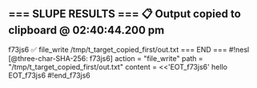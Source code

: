 === SLUPE RESULTS ===
📋 Output copied to clipboard @ 02:40:44.200 pm
---------------------
f73js6 ✅ file_write /tmp/t_target_copied_first/out.txt
=== END ===
#!nesl [@three-char-SHA-256: f73js6]
action = "file_write"
path = "/tmp/t_target_copied_first/out.txt"
content = <<'EOT_f73js6'
hello
EOT_f73js6
#!end_f73js6
